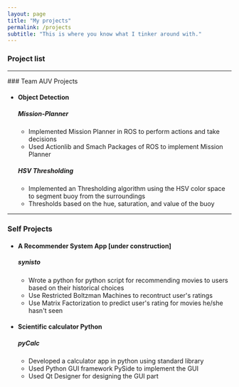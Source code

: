 ```yaml
---
layout: page
title: "My projects"
permalink: /projects
subtitle: "This is where you know what I tinker around with."
---
```

### Project list
<hr>
### Team AUV Projects

*   #### Object Detection

    ##### Mission-Planner

    *   Implemented Mission Planner in ROS to perform actions and take decisions
    *   Used Actionlib and Smach Packages of ROS to implement Mission Planner

    ##### HSV Thresholding

    *   Implemented an Thresholding algorithm using the HSV color space to segment buoy from the surroundings
    *   Thresholds based on the hue, saturation, and value of the buoy

* * *

### Self Projects

*   #### A Recommender System App [under construction]

    ##### synisto

    *   Wrote a python for python script for recommending movies to users based on their historical choices
    *   Use Restricted Boltzman Machines to recontruct user's ratings
    *   Use Matrix Factorization to predict user's rating for movies he/she hasn't seen

*   #### Scientific calculator Python

    ##### pyCalc

    *   Developed a calculator app in python using standard library
    *   Used Python GUI framework PySide to implement the GUI
    *   Used Qt Designer for designing the GUI part